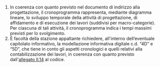 1. In coerenza con quanto previsto nel documento di indirizzo alla progettazione, il cronoprogramma rappresenta, mediante diagramma lineare, lo sviluppo temporale della attività di progettazione, di affidamento e di esecuzione dei lavori (suddivisi per macro-categorie). Per ciascuna di tali attività, il cronoprogramma indica i tempi massimi previsti per lo svolgimento.
2. È facoltà della stazione appaltante richiedere, all'interno dell’eventuale capitolato informativo, la modellazione informativa digitale c.d. “4D” e “5D”, che tiene in conto gli aspetti cronologici e quelli relativi alla contabilizzazione dei lavori, in coerenza con quanto previsto dall'[allegato II.14](/section/attachment-2-14/1) al codice. 
